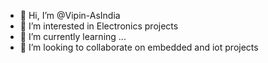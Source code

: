 - 👋 Hi, I’m @Vipin-AsIndia
- 👀 I’m interested in Electronics projects
- 🌱 I’m currently learning ...
- 💞️ I’m looking to collaborate on embedded and iot projects
  

<!---
Vipin-AsIndia/Vipin-AsIndia is a ✨ special ✨ repository because its `README.md` (this file) appears on your GitHub profile.
You can click the Preview link to take a look at your changes.
--->
